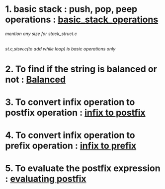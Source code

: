 # 1. basic stack : push, pop, peep operations : [basic_stack_operations](./stack_struct.c) 
###### mention any size for stack_struct.c
###### st.c,stsw.c(to add while loop) is basic operations only

# 2. To find if the string is balanced or not : [Balanced ](./balanced.c) 

# 3. To convert infix operation to postfix operation : [infix to postfix](./infix_post.c)

# 4. To convert infix operation to prefix operation : [infix to prefix](./stack_operations/infix_prefix.c) 

# 5. To evaluate the postfix expression : [evaluating postfix](./stack_operations/eval_postfix.c) 

